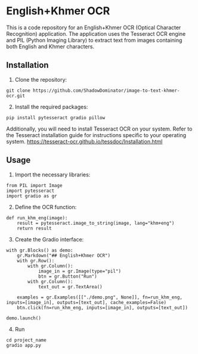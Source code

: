 # English+Khmer OCR

This is a code repository for an English+Khmer OCR (Optical Character Recognition) application. The application uses the Tesseract OCR engine and PIL (Python Imaging Library) to extract text from images containing both English and Khmer characters.

## Installation

1. Clone the repository:
```shell
git clone https://github.com/ShadowDominator/image-to-text-khmer-ocr.git
 ```
2. Install the required packages:
```shell
pip install pytesseract gradio pillow
```
Additionally, you will need to install Tesseract OCR on your system. Refer to the Tesseract installation guide for instructions specific to your operating system.
https://tesseract-ocr.github.io/tessdoc/Installation.html

## Usage
1. Import the necessary libraries:
```shell
from PIL import Image
import pytesseract
import gradio as gr
```
2. Define the OCR function:
```shell
def run_khm_eng(image):
    result = pytesseract.image_to_string(image, lang="khm+eng")
    return result
```

3. Create the Gradio interface:
``` shell
with gr.Blocks() as demo:
    gr.Markdown("## English+Khmer OCR")
    with gr.Row():
        with gr.Column():
            image_in = gr.Image(type="pil")
            btn = gr.Button("Run")
        with gr.Column():
            text_out = gr.TextArea()

    examples = gr.Examples([["./demo.png", None]], fn=run_khm_eng, inputs=[image_in], outputs=[text_out], cache_examples=False)
    btn.click(fn=run_khm_eng, inputs=[image_in], outputs=[text_out])

demo.launch()
```
4. Run 
```shell 
cd project_name
gradio app.py
```



